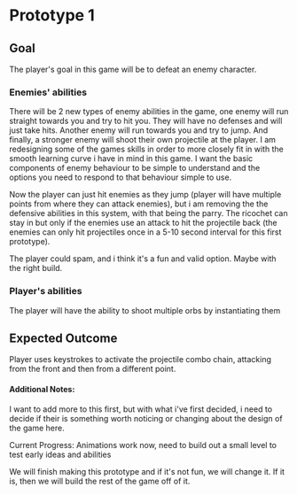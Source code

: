 # Prototype 1

## Goal
The player's goal in this game will be to defeat an enemy character. 

### Enemies' abilities
There will be 2 new types of enemy abilities in the game, one enemy will run straight towards you and try to hit you. They will have no defenses and will just take hits. Another enemy will run towards you and try to jump. And finally, a stronger enemy will shoot their own projectile at the player. I am redesigning some of the games skills in order to more closely fit in with the smooth learning curve i have in mind in this game. I want the basic components of enemy behaviour to be simple to understand and the options you need to respond to that behaviour simple to use.

Now the player can just hit enemies as they jump (player will have multiple points from where they can attack enemies), but i am removing the the defensive abilities in this system, with that being the parry. The ricochet can stay in but only if the enemies use an attack to hit the projectile back (the enemies can only hit projectiles once in a 5-10 second interval for this first prototype).

The player could spam, and i think it's a fun and valid option. Maybe with the right build.

### Player's abilities
The player will have the ability to shoot multiple orbs by instantiating them

## Expected Outcome
Player uses keystrokes to activate the projectile combo chain, attacking from the front and then from a different point.


#### Additional Notes:
I want to add more to this first, but with what i've first decided, i need to decide if their is something worth noticing or changing about the design of the game here.

Current Progress: Animations work now, need to build out a small level to test early ideas and abilities 


We will finish making this prototype and if it's not fun, we will change it. If it is, then we will build the rest of the game off of it.
